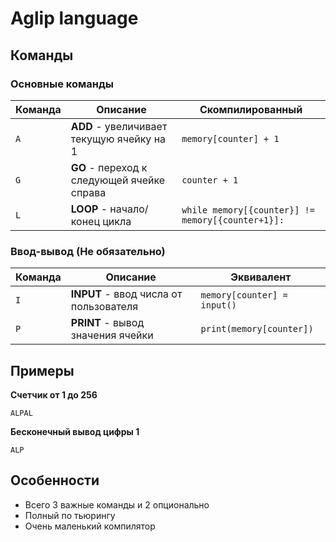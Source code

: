 # Aglip language

## Команды
### Основные команды
| Команда | Описание | Скомпилированный |  
|---------|----------|------------|  
| `A` | **ADD** - увеличивает текущую ячейку на 1 | `memory[counter] + 1` |  
| `G` | **GO** - переход к следующей ячейке справа | `counter + 1` |  
| `L` | **LOOP** - начало/конец цикла | `while memory[{counter}] != memory[{counter+1}]:` |
### Ввод-вывод (Не обязательно)
| Команда | Описание | Эквивалент |  
|---------|----------|------------|  
| `I` | **INPUT** - ввод числа от пользователя | `memory[counter] = input()` |  
| `P` | **PRINT** - вывод значения ячейки | `print(memory[counter])` | 

## Примеры
**Счетчик от 1 до 256**<br>
```aglip
ALPAL
```
**Бесконечный вывод цифры 1**<br>
```aglip
ALP
```

## Особенности
- Всего 3 важные команды и 2 опционально
- Полный по тьюрингу
- Очень маленький компилятор
